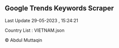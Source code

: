 

## Google Trends Keywords Scraper 
 
Last Update 29-05-2023 , 15:24:21

Country List :
VIETNAM.json



© Abdul Muttaqin 
